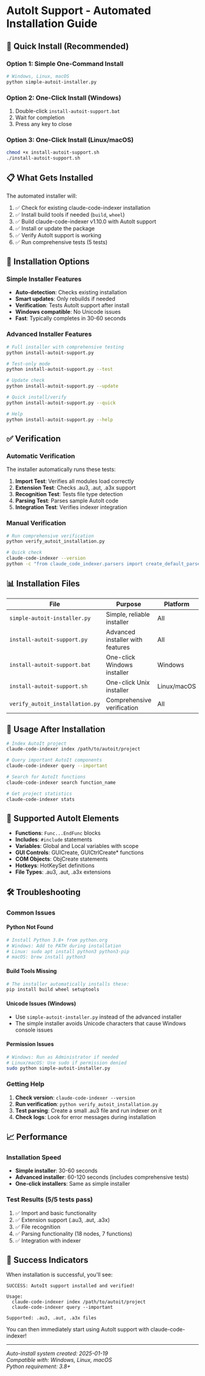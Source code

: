 # AutoIt Support - Automated Installation Guide

## 🚀 Quick Install (Recommended)

### Option 1: Simple One-Command Install
```bash
# Windows, Linux, macOS
python simple-autoit-installer.py
```

### Option 2: One-Click Install (Windows)
1. Double-click `install-autoit-support.bat`
2. Wait for completion
3. Press any key to close

### Option 3: One-Click Install (Linux/macOS)
```bash
chmod +x install-autoit-support.sh
./install-autoit-support.sh
```

## 📋 What Gets Installed

The automated installer will:
1. ✅ Check for existing claude-code-indexer installation
2. ✅ Install build tools if needed (`build`, `wheel`)
3. ✅ Build claude-code-indexer v1.10.0 with AutoIt support
4. ✅ Install or update the package
5. ✅ Verify AutoIt support is working
6. ✅ Run comprehensive tests (5 tests)

## 🔧 Installation Options

### Simple Installer Features
- **Auto-detection**: Checks existing installation
- **Smart updates**: Only rebuilds if needed
- **Verification**: Tests AutoIt support after install
- **Windows compatible**: No Unicode issues
- **Fast**: Typically completes in 30-60 seconds

### Advanced Installer Features
```bash
# Full installer with comprehensive testing
python install-autoit-support.py

# Test-only mode
python install-autoit-support.py --test

# Update check
python install-autoit-support.py --update

# Quick install/verify
python install-autoit-support.py --quick

# Help
python install-autoit-support.py --help
```

## ✅ Verification

### Automatic Verification
The installer automatically runs these tests:
1. **Import Test**: Verifies all modules load correctly
2. **Extension Test**: Checks .au3, .aut, .a3x support
3. **Recognition Test**: Tests file type detection
4. **Parsing Test**: Parses sample AutoIt code
5. **Integration Test**: Verifies indexer integration

### Manual Verification
```bash
# Run comprehensive verification
python verify_autoit_installation.py

# Quick check
claude-code-indexer --version
python -c "from claude_code_indexer.parsers import create_default_parser; print('AutoIt supported:', create_default_parser().can_parse('test.au3'))"
```

## 📊 Installation Files

| File | Purpose | Platform |
|------|---------|----------|
| `simple-autoit-installer.py` | Simple, reliable installer | All |
| `install-autoit-support.py` | Advanced installer with features | All |
| `install-autoit-support.bat` | One-click Windows installer | Windows |
| `install-autoit-support.sh` | One-click Unix installer | Linux/macOS |
| `verify_autoit_installation.py` | Comprehensive verification | All |

## 🎯 Usage After Installation

```bash
# Index AutoIt project
claude-code-indexer index /path/to/autoit/project

# Query important AutoIt components
claude-code-indexer query --important

# Search for AutoIt functions
claude-code-indexer search function_name

# Get project statistics
claude-code-indexer stats
```

## 🔧 Supported AutoIt Elements

- **Functions**: `Func...EndFunc` blocks
- **Includes**: `#include` statements  
- **Variables**: Global and Local variables with scope
- **GUI Controls**: GUICreate, GUICtrlCreate* functions
- **COM Objects**: ObjCreate statements
- **Hotkeys**: HotKeySet definitions
- **File Types**: .au3, .aut, .a3x extensions

## 🛠️ Troubleshooting

### Common Issues

#### Python Not Found
```bash
# Install Python 3.8+ from python.org
# Windows: Add to PATH during installation
# Linux: sudo apt install python3 python3-pip
# macOS: brew install python3
```

#### Build Tools Missing
```bash
# The installer automatically installs these:
pip install build wheel setuptools
```

#### Unicode Issues (Windows)
- Use `simple-autoit-installer.py` instead of the advanced installer
- The simple installer avoids Unicode characters that cause Windows console issues

#### Permission Issues
```bash
# Windows: Run as Administrator if needed
# Linux/macOS: Use sudo if permission denied
sudo python simple-autoit-installer.py
```

### Getting Help

1. **Check version**: `claude-code-indexer --version`
2. **Run verification**: `python verify_autoit_installation.py`
3. **Test parsing**: Create a small .au3 file and run indexer on it
4. **Check logs**: Look for error messages during installation

## 📈 Performance

### Installation Speed
- **Simple installer**: 30-60 seconds
- **Advanced installer**: 60-120 seconds (includes comprehensive tests)
- **One-click installers**: Same as simple installer

### Test Results (5/5 tests pass)
1. ✅ Import and basic functionality
2. ✅ Extension support (.au3, .aut, .a3x)
3. ✅ File recognition
4. ✅ Parsing functionality (18 nodes, 7 functions)
5. ✅ Integration with indexer

## 🎉 Success Indicators

When installation is successful, you'll see:
```
SUCCESS: AutoIt support installed and verified!

Usage:
  claude-code-indexer index /path/to/autoit/project
  claude-code-indexer query --important

Supported: .au3, .aut, .a3x files
```

You can then immediately start using AutoIt support with claude-code-indexer!

---
*Auto-install system created: 2025-01-19*  
*Compatible with: Windows, Linux, macOS*  
*Python requirement: 3.8+*